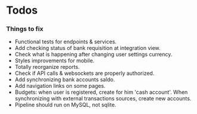 # Todos

### Things to fix

* Functional tests for endpoints & services.
* Add checking status of bank requisition at integration view.
* Check what is happening after changing user settings currency.
* Styles improvements for mobile.
* Totally reorganize reports.
* Check if API calls & websockets are properly authorized.
* Add synchronizing bank accounts saldo.
* Add navigation links on some pages.
* Budgets: when user is registered, create for him 'cash account'. When synchronizing with external transactions sources, create new accounts. 
* Pipeline should run on MySQL, not sqlite.
